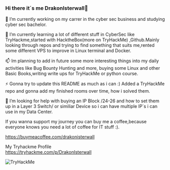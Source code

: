 ### Hi there it´s me DrakonIsterwall👋

<!--
**DrakonIsterwall/DrakonIsterwall** is a ✨ _special_ ✨ repository because its `README.md` (this file) appears on your GitHub profile.

Here are some ideas to get you started:

- 🔭 I’m currently working on ...
- 🌱 I’m currently learning ...
- 👯 I’m looking to collaborate on ...
- 🤔 I’m looking for help with ...
- 💬 Ask me about ...
- 📫 How to reach me: ...
- 😄 Pronouns: ...
- ⚡ Fun fact: ...
-->

🔭 I’m currently working on my carrer in the cyber sec business and studying cyber sec bachelor.

🌱 I’m currently learning a lot of different stuff in CyberSec like TryHackme,started with HacktheBox(more on TryHackMe) ,Github.Mainly looking through repos and trying to find something that suits me,rented some different VPS to improve in Linux terminal and Docker.

📫 Im planning to add in future some more interesting things into my daily activities like Bug Bounty Hunting and more, buying some Linux and other Basic Books,writing write ups for TryHackMe or python course.
   
⚡ Gonna try to update this README as much as i can :) Added a TryHackMe repo and gonna add my finished rooms over time, how i solved them.

🤔 I’m looking for help with buying an IP Block /24-26 and how to set them up in a Layer 3 Switch/ or similiar Device so i can have multiple IP´s i can use in my Data Center.

If you wanna support my journey you can buy me a coffee,because everyone knows you need a lot of coffee for IT stuff :).

https://buymeacoffee.com/drakonisterwall

My Tryhackme Profile <br>
https://tryhackme.com/p/DrakonIsterwall

<img src="https://tryhackme-badges.s3.amazonaws.com/DrakonIsterwall.png" alt="TryHackMe">
